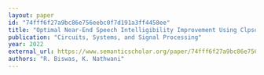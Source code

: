 ```yaml
---
layout: paper
id: "74fff6f27a9bc86e756eebc0f7d191a3ff4458ee"
title: "Optimal Near-End Speech Intelligibility Improvement Using Clpso-Based Voice Transformation In Realistic Noisy Environments"
publication: "Circuits, Systems, and Signal Processing"
year: 2022
external_url: https://www.semanticscholar.org/paper/74fff6f27a9bc86e756eebc0f7d191a3ff4458ee
authors: "R. Biswas, K. Nathwani"
---
```

